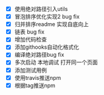 - [X] 使用绝对路径引入utils
- [X] 冒泡排序优化实现2 bug fix
- [X] 归并排序readme 实现自底向上
- [X] 链表 bug fix
- [X] 增加代码检查
- [X] 添加githooks自动化格式化
- [X] 编译绝对路径bug fix
- [X] 多次启动 本地调试 打开同一个页面
- [X] 添加测试用例
- [X] 使用travis推送npm
- [X] 根据tag推送npm

